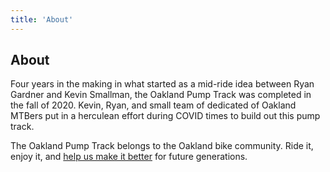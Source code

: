 ```yaml
---
title: 'About'
---
```


## About

Four years in the making in what started as a mid-ride idea between Ryan Gardner and Kevin Smallman, the Oakland Pump Track was completed in the fall of 2020. Kevin, Ryan, and small team of dedicated of Oakland MTBers put in a herculean effort during COVID times to build out this pump track.

<!-- <iframe class="w-full" style="height:400px" src="https://www.youtube.com/embed/R9RGF99RQFk" frameborder="0" allow="accelerometer; autoplay; clipboard-write; encrypted-media; gyroscope; picture-in-picture" allowfullscreen></iframe>
<cite class="text-sm">Poh Teng put out this awesome video a few days before the official opening</cite> -->

The Oakland Pump Track belongs to the Oakland bike community. Ride it, enjoy it, and [help us make it better](/volunteer) for future generations.